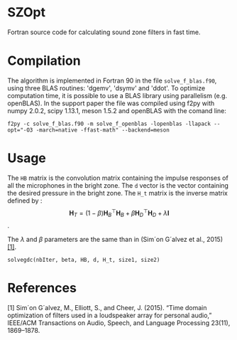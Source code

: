 # SZOpt
Fortran source code for calculating sound zone filters in fast time.

# Compilation

The algorithm is implemented in Fortran 90 in the file `solve_f_blas.f90`, using three BLAS routines: 'dgemv', 'dsymv' and 'ddot'. To optimize computation time, it is possible to use a BLAS library using parallelism (e.g. openBLAS). In the support paper the file was compiled using f2py with numpy 2.0.2, scipy 1.13.1, meson 1.5.2 and openBLAS with the comand line:

```
f2py -c solve_f_blas.f90 -m solve_f_openblas -lopenblas -llapack --opt="-O3 -march=native -ffast-math" --backend=meson
```

# Usage

The `HB` matrix is the convolution matrix containing the impulse responses of all the microphones in the bright zone. The `d` vector is the vector containing the desired pressure in the bright zone. The `H_t` matrix is the inverse matrix defined by :
$$\textbf{H}_T = (1-\beta)\textbf{H}_B^\top\textbf{H}_B+\beta\textbf{H}_D^\top\textbf{H}_D+\lambda\textbf{I}$$.

The $\lambda$ and $\beta$ parameters are the same than in (Sim´on G´alvez et al., 2015) [[1]](#1).

```
solvegdc(nbIter, beta, HB, d, H_t, size1, size2)
```

# References

<a id="1">[1]</a> Sim´on G´alvez, M., Elliott, S., and Cheer, J. (2015). “Time domain optimization of filters used in a loudspeaker array for personal audio,” IEEE/ACM Transactions on Audio, Speech, and Language Processing 23(11), 1869–1878.
